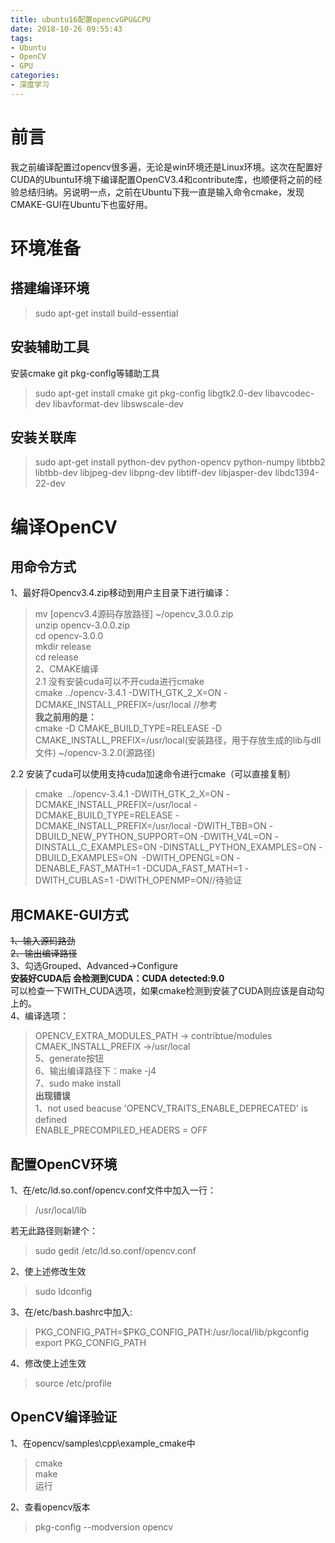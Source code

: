 ```yaml
---
title: ubuntu16配置opencvGPU&CPU
date: 2018-10-26 09:55:43
tags:
- Ubuntu
- OpenCV
- GPU
categories: 
- 深度学习
---
```

# 前言  
我之前编译配置过opencv很多遍，无论是win环境还是Linux环境。这次在配置好CUDA的Ubuntu环境下编译配置OpenCV3.4和contribute库，也顺便将之前的经验总结归纳。另说明一点，之前在Ubuntu下我一直是输入命令cmake，发现CMAKE-GUI在Ubuntu下也蛮好用。  
# 环境准备  
## 搭建编译环境  
>sudo apt-get install build-essential  
## 安装辅助工具  
安装cmake git pkg-conflg等辅助工具  
>sudo apt-get install cmake git pkg-config libgtk2.0-dev libavcodec-dev libavformat-dev libswscale-dev  
## 安装关联库  
>sudo apt-get install python-dev python-opencv python-numpy libtbb2 libtbb-dev libjpeg-dev libpng-dev libtiff-dev libjasper-dev libdc1394-22-dev  
# 编译OpenCV  
## 用命令方式  
1、最好将Opencv3.4.zip移动到用户主目录下进行编译：  
>mv [opencv3.4源码存放路径] ~/opencv_3.0.0.zip  
unzip opencv-3.0.0.zip  
cd opencv-3.0.0  
mkdir release  
cd release  
2、CMAKE编译  
2.1 没有安装cuda可以不开cuda进行cmake  
>cmake ../opencv-3.4.1 -DWITH_GTK_2_X=ON -DCMAKE_INSTALL_PREFIX=/usr/local  //参考  
**我之前用的是：**  
>cmake -D CMAKE_BUILD_TYPE=RELEASE -D CMAKE_INSTALL_PREFIX=/usr/local(安装路径，用于存放生成的lib与dll文件) ~/opencv-3.2.0(源路径)

2.2 安装了cuda可以使用支持cuda加速命令进行cmake（可以直接复制）  
>cmake  ../opencv-3.4.1 -DWITH_GTK_2_X=ON -DCMAKE_INSTALL_PREFIX=/usr/local -DCMAKE_BUILD_TYPE=RELEASE -DCMAKE_INSTALL_PREFIX=/usr/local -DWITH_TBB=ON -DBUILD_NEW_PYTHON_SUPPORT=ON -DWITH_V4L=ON -DINSTALL_C_EXAMPLES=ON -DINSTALL_PYTHON_EXAMPLES=ON -DBUILD_EXAMPLES=ON  -DWITH_OPENGL=ON -DENABLE_FAST_MATH=1 -DCUDA_FAST_MATH=1 -DWITH_CUBLAS=1 -DWITH_OPENMP=ON//待验证  


## 用CMAKE-GUI方式  
~~1、输入源码路劲~~  
~~2、输出编译路径~~  
3、勾选Grouped、Advanced->Configure  
**安装好CUDA后 会检测到CUDA：CUDA detected:9.0**   
可以检查一下WITH_CUDA选项，如果cmake检测到安装了CUDA则应该是自动勾上的。    
4、编译选项：  
>OPENCV_EXTRA_MODULES_PATH -> contribtue/modules  
>CMAEK_INSTALL_PREFIX ->/usr/local   
5、generate按钮  
6、输出编译路径下：make -j4  
7、sudo make install   
**出现错误**  
1、not used beacuse 'OPENCV_TRAITS_ENABLE_DEPRECATED' is defined  
>ENABLE_PRECOMPILED_HEADERS = OFF

## 配置OpenCV环境  
1、在/etc/ld.so.conf/opencv.conf文件中加入一行：  
>/usr/local/lib  

若无此路径则新建个：  
>sudo gedit /etc/ld.so.conf/opencv.conf  

2、使上述修改生效  
>sudo ldconfig  

3、在/etc/bash.bashrc中加入:  
>PKG_CONFIG_PATH=$PKG_CONFIG_PATH:/usr/local/lib/pkgconfig  
export PKG_CONFIG_PATH  

4、修改使上述生效  
>source /etc/profile  

## OpenCV编译验证  
1、在opencv/samples\cpp\example_cmake中  
>cmake  
>make  
>运行  

2、查看opencv版本  
>pkg-config --modversion opencv







